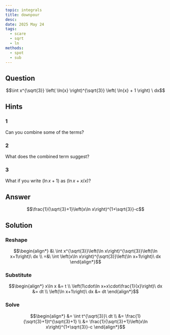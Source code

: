```yaml
---
topic: integrals
title: downpour
desc: 
date: 2025 May 24
tags:
  - scare
  - sqrt
  - ln
methods:
  - spot
  - sub
---
```



## Question
```math
\int
  x^{\sqrt{3}}
  \left( \ln{x} \right)^{\sqrt{3}}
  \left( \ln{x} + 1 \right)
\ dx
```


## Hints

### 1
Can you combine some of the terms?

### 2
What does the combined term suggest?

### 3
What if you write $\left( \ln{x} + 1 \right)$ as $\left( \ln{x} + x/x \right)$?


## Answer
```math
\frac{1}{\sqrt{3}+1}\left(x\ln x\right)^{1+\sqrt{3}}-c
```


## Solution

### Reshape
```math
\begin{align*}
  &\ \int x^{\sqrt{3}}\left(\ln x\right)^{\sqrt{3}}\left(\ln x+1\right)\ dx
  \\ =&\ \int \left(x\ln x\right)^{\sqrt{3}}\left(\ln x+1\right)\ dx
\end{align*}
```

### Substitute
```math
\begin{align*}
  x\ln x &= t
  \\ \left(1\cdot\ln x+x\cdot\frac{1}{x}\right)\ dx &= dt
  \\ \left(\ln x+1\right)\ dx &= dt
\end{align*}
```

### Solve
```math
\begin{align*}
  &= \int t^{\sqrt{3}}\ dt
  \\ &= \frac{1}{\sqrt{3}+1}t^{\sqrt{3}+1}
  \\ &= \frac{1}{\sqrt{3}+1}\left(x\ln x\right)^{1+\sqrt{3}}-c
\end{align*}
```

